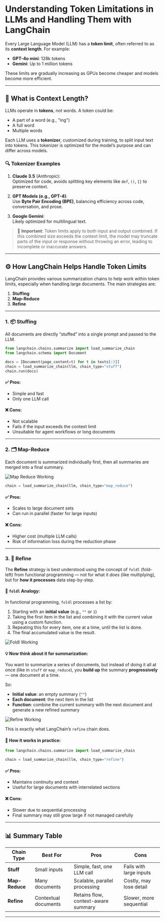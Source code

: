 # Understanding Token Limitations in LLMs and Handling Them with LangChain

Every Large Language Model (LLM) has a **token limit**, often referred to as its **context length**. For example:

- **GPT-4o mini**: 128k tokens  
- **Gemini**: Up to 1 million tokens  

These limits are gradually increasing as GPUs become cheaper and models become more efficient.

---

## 🧠 What is Context Length?

LLMs operate in **tokens**, not words. A token could be:

- A part of a word (e.g., "ing")
- A full word
- Multiple words  

Each LLM uses a **tokenizer**, customized during training, to split input text into tokens. This tokenizer is optimized for the model’s purpose and can differ across models.

### 🔍 Tokenizer Examples

1. **Claude 3.5** (Anthropic):  
   Optimized for code, avoids splitting key elements like `def`, `()`, `{}` to preserve context.

2. **GPT Models (e.g., GPT-4)**:  
   Use **Byte Pair Encoding (BPE)**, balancing efficiency across code, conversation, and prose.

3. **Google Gemini**:  
   Likely optimized for multilingual text.

> 🧠 **Important**: Token limits apply to both input and output combined. If this combined size exceeds the context limit, the model may truncate parts of the input or response without throwing an error, leading to incomplete or inaccurate answers.

---

## ⚙️ How LangChain Helps Handle Token Limits

LangChain provides various summarization chains to help work within token limits, especially when handling large documents. The main strategies are:

1. **Stuffing**
2. **Map-Reduce**
3. **Refine**

---

### 1. 📦 Stuffing

All documents are directly “stuffed” into a single prompt and passed to the LLM.

```python
from langchain.chains.summarize import load_summarize_chain
from langchain.schema import Document

docs = [Document(page_content=t) for t in texts[:3]]
chain = load_summarize_chain(llm, chain_type="stuff")
chain.run(docs)
```

#### ✅ Pros:
- Simple and fast
- Only one LLM call

#### ❌ Cons:
- Not scalable
- Fails if the input exceeds the context limit
- Unsuitable for agent workflows or long documents

---

### 2. 🗂 Map-Reduce

Each document is summarized individually first, then all summaries are merged into a final summary.

![Map Reduce Working](map_reduce.png)

```python
chain = load_summarize_chain(llm, chain_type="map_reduce")
```

#### ✅ Pros:
- Scales to large document sets
- Can run in parallel (faster for large inputs)

#### ❌ Cons:
- Higher cost (multiple LLM calls)
- Risk of information loss during the reduction phase

---

### 3. 🔁 Refine

The **Refine** strategy is best understood using the concept of `foldl` (fold-left) from functional programming — not for what it *does* (like multiplying), but for **how it processes** data step-by-step.

#### 🧪 `foldl` Analogy:

In functional programming, `foldl` processes a list by:
1. Starting with an **initial value** (e.g., `""` or `1`)
2. Taking the first item in the list and combining it with the current value using a custom function.
3. Repeating this for every item, one at a time, until the list is done.
4. The final accumulated value is the result.

![Foldl Working](foldl.png)

#### 💡 Now think about it for summarization:

You want to summarize a series of documents, but instead of doing it all at once (like in `stuff` or `map_reduce`), you **build up** the summary **progressively** — one document at a time.

So:

- **Initial value**: an empty summary (`""`)
- **Each document**: the next item in the list
- **Function**: combine the current summary with the next document and generate a new refined summary

![Refine Working](refine.png)

This is exactly what LangChain’s `refine` chain does.

#### 📄 How it works in practice:

```python
from langchain.chains.summarize import load_summarize_chain

chain = load_summarize_chain(llm, chain_type="refine")
```

#### ✅ Pros:
- Maintains continuity and context
- Useful for large documents with interrelated sections

#### ❌ Cons:
- Slower due to sequential processing
- Final summary may still grow large if not managed carefully

---

## 📊 Summary Table

| Chain Type   | Best For             | Pros                                 | Cons                                 |
|--------------|----------------------|--------------------------------------|--------------------------------------|
| **Stuff**     | Small inputs         | Simple, fast, one LLM call           | Fails with large inputs              |
| **Map-Reduce**| Many documents       | Scalable, parallel processing        | Costly, may lose detail              |
| **Refine**    | Contextual documents | Retains flow, context-aware summary  | Slower, more sequential              |

---